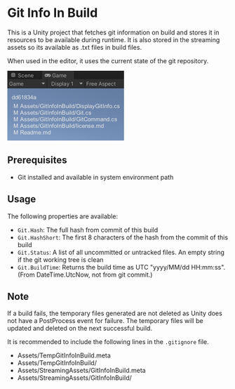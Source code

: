 # Git Info In Build

This is a Unity project that fetches git information on build and stores it in resources to be available during runtime.
It is also stored in the streaming assets so its available as .txt files in build files.

When used in the editor, it uses the current state of the git repository.

![](Readme_img/Example_GitInfo.png)

## Prerequisites

- Git installed and available in system environment path

## Usage

The following properties are available:

- `Git.Hash`: The full hash from commit of this build
- `Git.HashShort`: The first 8 characters of the hash from the commit of this build
- `Git.Status`: A list of all uncommitted or untracked files. An empty string if the git working tree is clean
- `Git.BuildTime`: Returns the build time as UTC "yyyy/MM/dd HH:mm:ss". (From DateTime.UtcNow, not from git commit.)

## Note

If a build fails, the temporary files generated are not deleted as Unity does not have a PostProcess event for failure.
The temporary files will be updated and deleted on the next successful build.

It is recommended to include the following lines in the `.gitignore` file.

- Assets/TempGitInfoInBuild.meta
- Assets/TempGitInfoInBuild/
- Assets/StreamingAssets/GitInfoInBuild.meta
- Assets/StreamingAssets/GitInfoInBuild/
